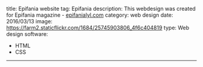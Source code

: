 title: Epifania website
tag: Epifania
description: This webdesign was created for Epifania magazine - <a href="http://epifanialyl.com" target="_blank">epifanialyl.com</a>
category: web design
date: 2016/03/13
image: https://farm2.staticflickr.com/1684/25745903806_4f6c404819
type: Web design
software:
- HTML
- CSS
---